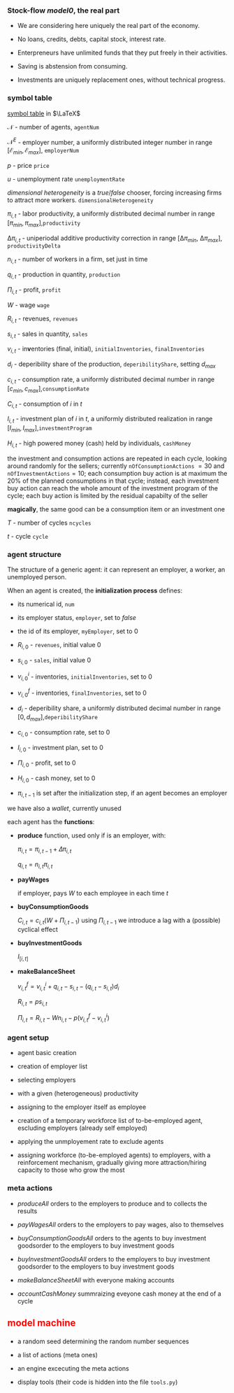 ### Stock-flow *model0*, the real part

- We are considering here uniquely the real part of the economy.

  

- No loans, credits, debts, capital stock, interest rate.



- Enterpreneurs have unlimited funds that they put freely in their activities.

  

- Saving is abstension from consuming.



- Investments are uniquely replacement ones, without technical progress.

  

### symbol table

[symbol table](https://www.caam.rice.edu/~heinken/latex/symbols.pdf) in $\LaTeX$ 

$\mathcal{N}$ - number of agents, `agentNum`

$\mathcal{N}^E$ - employer number, a uniformly distributed integer number in range $[\mathcal{E}_{min},\mathcal{E}_{max}]$, `employerNum`

$p$ - price `price`

$u$ - unemployment rate `unemploymentRate`

$dimensional~heterogeneity$ is a $true/false$ chooser, forcing increasing firms to attract more workers. `dimensionalHeterogeneity`

$\pi_{i,t}$ - labor productivity, a uniformly distributed decimal number in range $[\pi_{min},\pi_{max}]$,`productivity`

&Delta;$\pi_{i,t}$ - uniperiodal additive productivity correction in range $[$&Delta;$\pi_{min},$ &Delta;$\pi_{max}]$, `productivityDelta`

$n_{i,t}$ - number of workers in a firm, set just in time

$q_{i,t}$ - production in quantity, `production`

$\Pi_{i,t}$ - profit, `profit`

$W$ - wage `wage`

$R_{i,t}$ - revenues, `revenues`

$s_{i,t}$ - sales in quantity, `sales`

$v_{i,t}$ - in**v**entories (final, initial), `initialInventories`, `finalInventories`

$d_{i}$ - deperibility share of the production, `deperibilityShare`, setting $d_{max}$

$c_{i,t}$ - consumption rate, a uniformly distributed decimal number in range $[c_{min},c_{max}]$,`consumptionRate`

$C_{i,t}$ - consumption of $i$ in $t$

$I_{i,t}$  - investment plan  of $i$ in $t$, a uniformly distributed realization in range $[I_{min},I_{max}]$,`investmentProgram`

$H_{i,t}$  - high powered money (cash)  held by individuals, `cashMoney`

the investment and consumption actions are repeated in each cycle, looking around randomly for the sellers; currently `nOfConsumptionActions` $=30$ and `nOfInvestmentActions`$=10$; each consumption buy action is at maximum the 20% of the planned consumptions in that cycle; instead, each investment buy action can reach the whole amount of the investment program of the cycle; each buy action is limited by the residual capabilty of the seller

**magically**, the same good can be a consumption item or an investment one

$T$ - number of cycles `ncycles`

$t$ - cycle `cycle`

### agent structure

The structure of a generic agent: it can represent an employer, a worker, an unemployed person.

When an agent is created, the **initialization process** defines:

- its numerical id, `num`

- its employer status, `employer`, set to $false$
- the id of its employer, `myEmployer`, set to $0$
- $R_{i,0}$ - `revenues`, initial value  $0$
- $s_{i,0}$ - `sales`, initial value  $0$
- $v^i_{i,0}$ - inventories, `initialInventories`, set to $0$ 
- $v^f_{i,0}$ - inventories, `finalInventories`, set to $0$ 
- $d_{i}$ - deperibility share, a uniformly distributed decimal number in range $[0,d_{max}]$,`deperibilityShare`
- $c_{i,0}$ - consumption rate, set to $0$
- $I_{i,0}$  - investment plan, set to $0$
- $\Pi_{i,0}$ - profit, set to $0$
- $H_{i,0}$ - cash money, set to $0$



- $\pi_{i,t-1}$ is set after the initialization step, if an agent becomes an employer



we have also a *wallet*, currently unused



each agent has the **functions**:



- **produce** function, used only if is an employer, with:

  $\pi_{i,t}=\pi_{i,t-1}+\Delta\pi_{i,t}$

  $q_{i,t}=n_{i,t} \pi_{i,t}$

  

- **payWages**

  if employer, pays $W$ to each employee in each time $t$

  

- **buyConsumptionGoods** 

  $C_{i,t}=c_{i,t} (W+\Pi_{i,t-1})$ 	using $\Pi_{i,t-1}$ we introduce a lag with a (possible) cyclical effect

  

- **buyInvestmentGoods**

  $I_[i,t]$

  

- **makeBalanceSheet**

  $v^f_{i,t}=v^i_{i,t}+q_{i,t}-s_{i,t}-(q_{i,t}-s_{i,t}) d_{i}$

  $R_{i,t}=p s_{i,t}$

  $\Pi_{i,t}=R_{i,t}-W n_{i,t}-p(v^f_{i,t}-v^i_{i,t})$



### agent setup

- agent basic creation

  

- creation of employer list

  

- selecting employers

  

- with a given (heterogeneous) productivity

  

- assigning to the employer itself as employee

  

- creation of a temporary workforce list of to-be-employed agent, escluding employers (already self employed)

  

- applying the unmployement rate to exclude agents

  

- assigning workforce (to-be-employed agents) to employers, with a reinforcement mechanism, gradually giving more attraction/hiring capacity to those who grow the most



### meta actions



- *produceAll* orders to the employers to produce and to collects the results

  

- *payWagesAll* orders to the employers to pay wages, also to themselves

  

- *buyConsumptionGoodsAll* orders to the agents to buy investment goodsorder to the employers to buy investment goods

  

- *buyInvestmentGoodsAll* orders to the employers to buy investment goodsorder to the employers to buy investment goods



- *makeBalanceSheetAll* with everyone making accounts



- *accountCashMoney* summraizing eveyone cash money at the end of a cycle



## <p style="color:red">model machine</p>

- a random seed determining the random number sequences



- a list of actions (meta ones)



- an engine excecuting the meta actions



- display tools (their code is hidden into the file `tools.py`)

